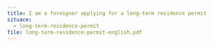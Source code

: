 ```yaml
---
title: I am a foreigner applying for a long-term residence permit
situace:
  - long-term-residence-permit
file: long-term-residence-permit-english.pdf
---
```

